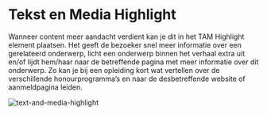 # Tekst en Media Highlight <Badge text="todo" type="warn" vertical="middle" />
Wanneer content meer aandacht verdient kan je dit in het TAM Highlight element plaatsen. Het geeft de bezoeker snel meer informatie over een gerelateerd onderwerp, licht een onderwerp binnen het verhaal extra uit en/of lijdt hem/haar naar de betreffende pagina met meer informatie over dit onderwerp. Zo kan je bij een opleiding kort wat vertellen over de verschillende honourprogramma’s en naar de desbetreffende website of aanmeldpagina leiden.

<Todo name="text-and-media-highlight" />

  ![text-and-media-highlight](https://user-images.githubusercontent.com/9093958/45946112-28a8af80-bff0-11e8-9ed4-8e838ebe9e2e.jpg)